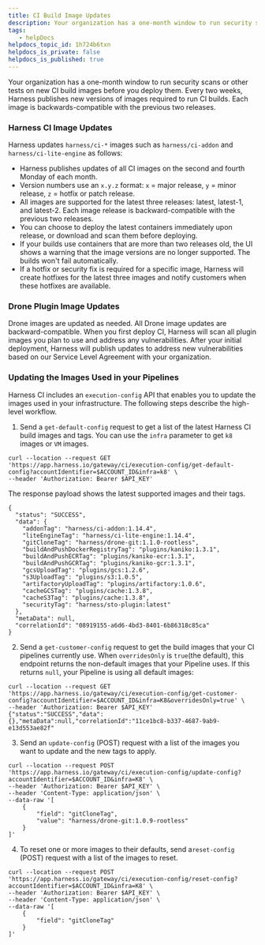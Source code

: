 ```yaml
---
title: CI Build Image Updates
description: Your organization has a one-month window to run security scans or other tests on new CI build images before you deploy them. Every two weeks, Harness publishes new versions of images required to run…
tags: 
   - helpDocs
helpdocs_topic_id: 1h724b6txn
helpdocs_is_private: false
helpdocs_is_published: true
---
```


Your organization has a one-month window to run security scans or other tests on new CI build images before you deploy them. Every two weeks, Harness publishes new versions of images required to run CI builds. Each image is backwards-compatible with the previous two releases.

### Harness CI Image Updates

Harness updates `harness/ci-*` images such as `harness/ci-addon` and `harness/ci-lite-engine` as follows:

* Harness publishes updates of all CI images on the second and fourth Monday of each month.
* Version numbers use an `x.y.z` format: `x` = major release, `y` = minor release, `z` = hotfix or patch release.
* All images are supported for the latest three releases: latest, latest-1, and latest-2. Each image release is backward-compatible with the previous two releases.
* You can choose to deploy the latest containers immediately upon release, or download and scan them before deploying.
* If your builds use containers that are more than two releases old, the UI shows a warning that the image versions are no longer supported. The builds won't fail automatically.
* If a hotfix or security fix is required for a specific image, Harness will create hotfixes for the latest three images and notify customers when these hotfixes are available.

### Drone Plugin Image Updates

Drone images are updated as needed. All Drone image updates are backward-compatible. When you first deploy CI, Harness will scan all plugin images you plan to use and address any vulnerabilities. After your initial deployment, Harness will publish updates to address new vulnerabilities based on our Service Level Agreement with your organization.

### Updating the Images Used in your Pipelines

Harness CI includes an `execution-config` API that enables you to update the images used in your infrastructure. The following steps describe the high-level workflow.

1. Send a `get-default-config` request to get a list of the latest Harness CI build images and tags. You can use the `infra` parameter to get `k8` images or `VM` images.
```
curl --location --request GET 'https://app.harness.io/gateway/ci/execution-config/get-default-config?accountIdentifier=$ACCOUNT_ID&infra=k8' \  
--header 'Authorization: Bearer $API_KEY'
```
The response payload shows the latest supported images and their tags.
```
{  
  "status": "SUCCESS",  
  "data": {  
    "addonTag": "harness/ci-addon:1.14.4",  
    "liteEngineTag": "harness/ci-lite-engine:1.14.4",  
    "gitCloneTag": "harness/drone-git:1.1.0-rootless",  
    "buildAndPushDockerRegistryTag": "plugins/kaniko:1.3.1",  
    "buildAndPushECRTag": "plugins/kaniko-ecr:1.3.1",  
    "buildAndPushGCRTag": "plugins/kaniko-gcr:1.3.1",  
    "gcsUploadTag": "plugins/gcs:1.2.6",  
    "s3UploadTag": "plugins/s3:1.0.5",  
    "artifactoryUploadTag": "plugins/artifactory:1.0.6",  
    "cacheGCSTag": "plugins/cache:1.3.8",  
    "cacheS3Tag": "plugins/cache:1.3.8",  
    "securityTag": "harness/sto-plugin:latest"  
  },  
  "metaData": null,  
  "correlationId": "08919155-a6d6-4bd3-8401-6b86318c85ca"  
}
```
2. Send a `get-customer-config` request to get the build images that your CI pipelines currently use. When `overridesOnly` is `true`(the default), this endpoint returns the non-default images that your Pipeline uses. If this returns `null`, your Pipeline is using all default images:
```
curl --location --request GET 'https://app.harness.io/gateway/ci/execution-config/get-customer-config?accountIdentifier=$ACCOUNT_ID&infra=K8&overridesOnly=true' \  
--header 'Authorization: Bearer $API_KEY'   
{"status":"SUCCESS","data":{},"metaData":null,"correlationId":"11ce1bc8-b337-4687-9ab9-e13d553ae82f" 
```
3. Send an `update-config` (POST) request with a list of the images you want to update and the new tags to apply.
```
curl --location --request POST 'https://app.harness.io/gateway/ci/execution-config/update-config?accountIdentifier=$ACCOUNT_ID&infra=K8' \  
--header 'Authorization: Bearer $API_KEY' \  
--header 'Content-Type: application/json' \  
--data-raw '[  
    {  
        "field": "gitCloneTag",  
        "value": "harness/drone-git:1.0.9-rootless"  
    }  
]'
```
4. To reset one or more images to their defaults, send a`reset-config` (POST) request with a list of the images to reset.
```
curl --location --request POST 'https://app.harness.io/gateway/ci/execution-config/reset-config?accountIdentifier=$ACCOUNT_ID&infra=K8' \  
--header 'Authorization: Bearer $API_KEY' \  
--header 'Content-Type: application/json' \  
--data-raw '[  
    {  
        "field": "gitCloneTag"  
    }  
]'
```

